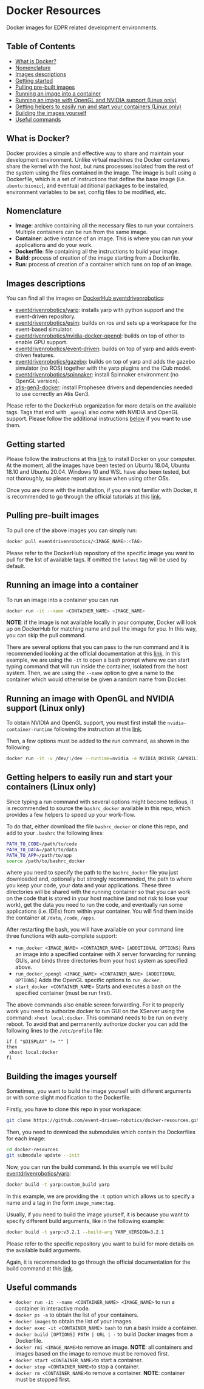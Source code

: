 # Docker Resources
Docker images for EDPR related development environments.

## Table of Contents

   * [What is Docker?](#what-is-docker)
   * [Nomenclature](#nomenclature)
   * [Images descriptions](#images-descriptions)
   * [Getting started](#getting-started)
   * [Pulling pre-built images](#pulling-pre-built-images)
   * [Running an image into a container](#running-an-image-into-a-container)
   * [Running an image with OpenGL and NVIDIA support (Linux only)](#running-an-image-with-opengl-and-nvidia-support-linux-only)
   * [Getting helpers to easily run and start your containers (Linux only)](#getting-helpers-to-easily-run-and-start-your-containers-linux-only)
   * [Building the images yourself](#building-the-images-yourself)
   * [Useful commands](#useful-commands)

## What is Docker?

Docker provides a simple and effective way to share and maintain your development environment. Unlike virtual machines the Docker containers share the kernel with the host, but runs processes isolated from the rest of the system using the files contained in the image. The image is built using a Dockerfile, which is a set of instructions that define the base image (i.e. `ubuntu:bionic`), and eventual additional packages to be installed, environment variables to be set, config files to be modified, etc.

## Nomenclature

* **Image**: archive containing all the necessary files to run your containers. Multiple containers can be run from the same image.
* **Container**: active instance of an image. This is where you can run your applications and do your work.
* **Dockerfile**: file containing all the instructions to build your image.
* **Build**: process of creation of the image starting from a Dockerfile.
* **Run**: process of creation of a container which runs on top of an image.

## Images descriptions

You can find all the images on [DockerHub eventdrivenrobotics](https://hub.docker.com/orgs/eventdrivenrobotics):

  * [eventdrivenrobotics/yarp](https://github.com/event-driven-robotics/yarp-docker): installs yarp with python support and the event-driven repository.
  * [eventdrivenrobotics/esim](https://github.com/event-driven-robotics/esim-docker): builds on ros and sets up a workspace for the event-based simulator.
  * [eventdrivenrobotics/nvidia-docker-opengl](https://github.com/event-driven-robotics/nvidia-opengl-docker): builds on top of other to enable GPU support.
  * [eventdrivenrobotics/event-driven](https://github.com/event-driven-robotics/event-driven-docker): builds on top of yarp and adds event-driven features.
  * [eventdrivenrobotics/gazebo](https://github.com/event-driven-robotics/gazebo-docker): builds on top of yarp and adds the gazebo simulator (no ROS) together with the yarp plugins and the iCub model.
  * [eventdrivenrobotics/spinnaker](https://github.com/event-driven-robotics/spinnaker-docker): install Spinnaker environment (no OpenGL version).
  * [atis-gen3-docker](https://github.com/event-driven-robotics/atis-gen3-docker): install Prophesee drivers and dependencies needed to use correctly an Atis Gen3.

Please refer to the DockerHub organization for more details on the available tags. Tags that end with `_opengl` also come with NVIDIA and OpenGL support. Please follow the additional instructions [below](#running-an-image-with-opengl-and-nvidia-support-linux-only) if you want to use them.

## Getting started

Please follow the instructions at this [link](https://docs.docker.com/engine/install/) to install Docker on your computer. At the moment, all the images have been tested on Ubuntu 18.04, Ubuntu 18.10 and Ubuntu 20.04. Windows 10 and WSL have also been tested, but not thoroughly, so please report any issue when using other OSs. 

Once you are done with the installation, if you are not familiar with Docker, it is recommended to go through the official tutorials at this [link](https://docs.docker.com/get-started/).

## Pulling pre-built images

To pull one of the above images you can simply run:

```bash
docker pull eventdrivenrobotics/<IMAGE_NAME>:<TAG>
```

Please refer to the DockerHub repository of the specific image you want to pull for the list of available tags. If omitted the `latest` tag will be used by default.

## Running an image into a container

To run an image into a container you can run 

```bash
docker run -it --name <CONTAINER_NAME> <IMAGE_NAME>
```

**NOTE**: if the image is not available locally in your computer, Docker will look up on DockerHub for matching name and pull the image for you. In this way, you can skip the pull command.

There are several options that you can pass to the run command and it is recommended looking at the official documentation at this [link](https://docs.docker.com/engine/reference/run/). In this example, we are using the `-it` to open a bash prompt where we can start typing command that will run inside the container, isolated from the host system. Then, we are using the `--name` option to give a name to the container which would otherwise be given a random name from Docker.

## Running an image with OpenGL and NVIDIA support (Linux only)

To obtain NVIDIA and OpenGL support, you must first install the `nvidia-container-runtime` following the instruction at this [link](https://github.com/NVIDIA/nvidia-container-runtime).

Then, a few options must be added to the run command, as shown in the following:

```bash
docker run -it -v /dev/:/dev --runtime=nvidia -e NVIDIA_DRIVER_CAPABILITIES=graphics --name <CONTAINER_NAME> <IMAGE_NAME>
```


## Getting helpers to easily run and start your containers (Linux only)

Since typing a run command with several options might become tedious, it is recommended to source the `bashrc_docker` available in this repo, which provides a few helpers to speed up your work-flow.

To do that, either download the file `bashrc_docker`  or clone this repo, and add to your `.bashrc` the following lines:

```bash
PATH_TO_CODE=/path/to/code
PATH_TO_DATA=/path/to/data
PATH_TO_APP=/path/to/app
source /path/to/bashrc_docker
```

where you need to specify the path to the `bashrc_docker` file you just downloaded and, optionally but strongly recommended, the path to where you keep your code, your data and your applications. These three directories will be shared with the running container so that you can work on the code that is stored in your host machine (and not risk to lose your work), get the data you need to run the code, and eventually run some applications (i.e. IDEs) from within your container. You will find them inside the container at `/data`, `/code`, `/apps`.

After restarting the bash, you will have available on your command line three functions with auto-complete support:

* `run_docker <IMAGE_NAME> <CONTAINER_NAME> [ADDITIONAL OPTIONS]`
Runs an image into a specified container with X server forwarding for running GUIs, and binds three directories from your host system as specified above.
* `run_docker_opengl <IMAGE_NAME> <CONTAINER_NAME> [ADDITIONAL OPTIONS]`
Adds the OpenGL specific options to `run_docker`.
* `start_docker <CONTAINER_NAME>`
Starts and executes a bash on the specified container (must be run first).

The above commands also enable screen forwarding. For it to properly work you need to authorize docker to run GUI on the XServer using the command:
`xhost local:docker`. This command needs to be run on every reboot. To avoid that and permanently authorize docker you can add the following lines to the `/etc/profile` file:

```
if [ "$DISPLAY" != "" ]
then
 xhost local:docker
fi
```

## Building the images yourself

Sometimes, you want to build the image yourself with different arguments or with some slight modification to the Dockerfile.

  Firstly, you have to clone this repo in your workspace: 

  ```bash
  git clone https://github.com/event-driven-robotics/docker-resources.git
  ```

  Then, you need to download the submodules which contain the Dockerfiles for each image:

   ```bash
   cd docker-resources
   git submodule update --init
   ```

   Now, you can run the build command. In this example we will build [eventdrivenrobotics/yarp](https://github.com/event-driven-robotics/yarp-docker):

   ```bash
   docker build -t yarp:custom_build yarp
   ```
   In this example, we are providing the `-t` option which allows us to specify a name and a tag in the form `image_name:tag`.

   Usually, if you need to build the image yourself, it is because you want to specify different build arguments, like in the following example:

  ```bash
  docker build -t yarp:v3.2.1 --build-arg YARP_VERSION=3.2.1
  ```

   Please refer to the specific repository you want to build for more details on the available build arguments.

   Again, it is recommended to go through the official documentation for the build command at this [link](https://docs.docker.com/engine/reference/commandline/build/).


 ## Useful commands 

  * `docker run -it --name <CONTAINER_NAME> <IMAGE_NAME>` to run a container in interactive mode.
  * `docker ps -a` to obtain the list of your containers.
  * `docker images` to obtain the list of your images.
  * `docker exec -it <CONTAINER_NAME> bash` to run a bash inside a container.
  * `docker build [OPTIONS] PATH | URL | -` to build Docker images from a Dockerfile. 
  * `docker rmi <IMAGE_NAME>`to remove an image. **NOTE**: all containers and images based on the image to remove must be removed first. 
  * `docker start <CONTAINER_NAME>`to start a container.
  * `docker stop <CONTAINER_NAME>`to stop a container.
  * `docker rm <CONTAINER_NAME>`to remove a container. **NOTE**: container must be stopped first.
